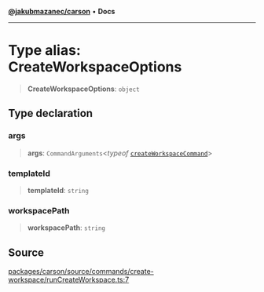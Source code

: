[**@jakubmazanec/carson**](../README.md) • **Docs**

---

# Type alias: CreateWorkspaceOptions

> **CreateWorkspaceOptions**: `object`

## Type declaration

### args

> **args**: `CommandArguments`\<_typeof_
> [`createWorkspaceCommand`](../variables/createWorkspaceCommand.md)\>

### templateId

> **templateId**: `string`

### workspacePath

> **workspacePath**: `string`

## Source

[packages/carson/source/commands/create-workspace/runCreateWorkspace.ts:7](https://github.com/jakubmazanec/tools/blob/ff982fbbc1a4d22edeaae8b283ad7d8de4b15bd8/packages/carson/source/commands/create-workspace/runCreateWorkspace.ts#L7)
